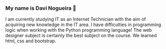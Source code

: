 ### My name is Davi Nogueira 👋

I am currently studying IT as an Internet Technician with the aim of acquiring new knowledge in the IT area.
I have difficulties in programming logic when working with the Python programming language!
The web designer subject is certainly the best subject on the course. We learned html, css and bootstrap.

